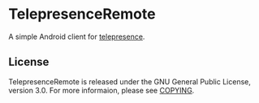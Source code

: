 TelepresenceRemote
===================

A simple Android client for [telepresence](https://github.com/techwolfy/telepresence).

License
-------

TelepresenceRemote is released under the GNU General Public License, version 3.0. For more informaion, please see [COPYING](COPYING).
